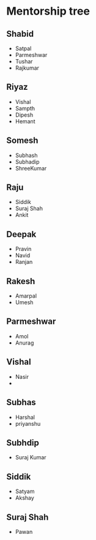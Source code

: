 # Mentorship tree

## Shabid
- Satpal
- Parmeshwar
- Tushar
- Rajkumar

## Riyaz
- Vishal
- Sampth
- Dipesh
- Hemant

## Somesh
- Subhash
- Subhadip
- ShreeKumar

## Raju
- Siddik
- Suraj Shah
- Ankit

## Deepak
- Pravin
- Navid
- Ranjan

## Rakesh
- Amarpal
- Umesh

## Parmeshwar
- Amol 
- Anurag

## Vishal
- Nasir
- 

## Subhas
- Harshal
- priyanshu

## Subhdip
- Suraj Kumar

## Siddik
- Satyam
- Akshay 

## Suraj Shah
- Pawan

